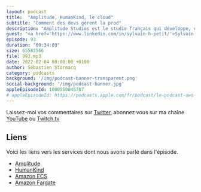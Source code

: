 ```yaml
---
layout: podcast
title:  "Amplitude, HumanKind, le cloud"
subtitle: "Comment des devs gèrent la prod"
description: "Amplitude Studios est le studio français qui développe, entre autres, HumanKind, le jeu édité par Sega. Dans cette épisode, nous découvrons comment une équipe de devs gère aussi la prod avec des services managés dans le cloud. On parle containeurs et scalabilité, alarmes et usine logicielle pour leurs déploiements continus."
guest: "<a href='https://www.linkedin.com/in/sylvain-h-petit/'>Sylvain Petit</a>, Head of online services, Amplitude Studios."
episode: 93
duration: "00:34:09"
size: 65583566
file: 093.mp3
date: 2022-02-04 08:00:00 +0100   
author: Sébastien Stormacq
category: podcasts
background: '/img/podcast-banner-transparent.png'
social-background: '/img/podcast-banner.jpg'
appleEpisodeId: 1000550045787
# appleEpisodeId: https://podcasts.apple.com/fr/podcast/le-podcast-aws-en-français/id1452118442
---
```


Laissez-moi vos commentaires sur [Twitter](https://twitter.com/sebsto), abonnez vous sur ma chaîne [YouTube](https://www.youtube.com/sebsto) ou [Twitch.tv](https://www.twitch.tv/sebAWS)

## Liens

Voici les liens vers les services dont nous avons parlé dans l'épisode.

- [Amplitude](https://www.amplitude-studios.com/)
- [HumanKind](https://www.amplitude-studios.com/#GamesHumankind)
- [Amazon ECS](https://aws.amazon.com/ecs/getting-started/?pg=ln&cp=bn)
- [Amazon Fargate](https://aws.amazon.com/fargate/getting-started/?nc=sn&loc=3)
